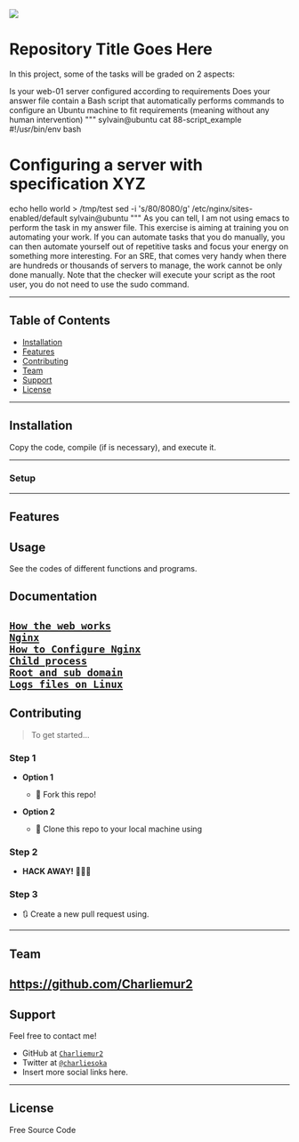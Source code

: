 <img src="https://s3.amazonaws.com/intranet-projects-files/holbertonschool-sysadmin_devops/266/8Gu52Qv.png">

# Repository Title Goes Here

In this project, some of the tasks will be graded on 2 aspects:

Is your web-01 server configured according to requirements
Does your answer file contain a Bash script that automatically performs commands to configure an Ubuntu machine to fit requirements (meaning without any human intervention)
"""
sylvain@ubuntu cat 88-script_example
#!/usr/bin/env bash
# Configuring a server with specification XYZ
echo hello world > /tmp/test
sed -i 's/80/8080/g' /etc/nginx/sites-enabled/default
sylvain@ubuntu
"""
As you can tell, I am not using emacs to perform the task in my answer file. This exercise is aiming at training you on automating your work. If you can automate tasks that you do manually, you can then automate yourself out of repetitive tasks and focus your energy on something more interesting. For an SRE, that comes very handy when there are hundreds or thousands of servers to manage, the work cannot be only done manually. Note that the checker will execute your script as the root user, you do not need to use the sudo command.


---

## Table of Contents

- [Installation](#installation)
- [Features](#features)
- [Contributing](#contributing)
- [Team](#team)
- [Support](#support)
- [License](#license)


---


## Installation

Copy the code, compile (if is necessary), and execute it.

---

### Setup

---

## Features
## Usage 

See the codes of different functions and programs.

## Documentation 

<a href="https://intranet.hbtn.io/rltoken/4tRRzyyETAySzU-bgNGLSw">`How the web works`</a><br>
<a href="https://intranet.hbtn.io/rltoken/H9OfhUnBDdxV-QQnIucMlA">`Nginx`</a><br>
<a href="https://intranet.hbtn.io/rltoken/wePwmjbJDgJZO7YPvffWxQ">`How to Configure Nginx`</a><br>
<a href="https://intranet.hbtn.io/rltoken/V8RZRTiBQBweSGFenuQX5w">`Child process`</a><br>
<a href="https://intranet.hbtn.io/rltoken/qkpso3mgcpv3tPUhBrZBOA">`Root and sub domain`</a><br>
<a href="https://intranet.hbtn.io/rltoken/bkqQ72HZVAV65G8nB503Pw">`Logs files on Linux`</a><br>
---

## Contributing

> To get started...

### Step 1

- **Option 1**
    - 🍴 Fork this repo!

- **Option 2**
    - 👯 Clone this repo to your local machine using 

### Step 2

- **HACK AWAY!** 🔨🔨🔨

### Step 3

- 🔃 Create a new pull request using. 
---

## Team

https://github.com/Charliemur2
---

## Support

Feel free to contact me!

- GitHub at <a href="https://github.com/Charliemur2">`Charliemur2`</a>
- Twitter at <a href="https://twitter.com/charliesoka">`@charliesoka`</a>
- Insert more social links here.

---

## License

Free Source Code
